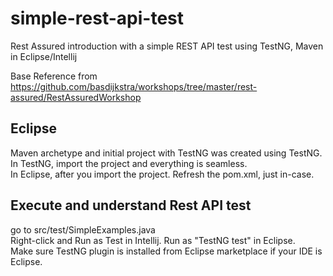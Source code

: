 # simple-rest-api-test
Rest Assured introduction with a simple REST API test using TestNG, Maven in Eclipse/Intellij

Base Reference from https://github.com/basdijkstra/workshops/tree/master/rest-assured/RestAssuredWorkshop

## Eclipse
Maven archetype and initial project with TestNG was created using TestNG.   
In TestNG, import the project and everything is seamless.   
In Eclipse, after you import the project. Refresh the pom.xml, just in-case.   

## Execute and understand Rest API test
go to src/test/SimpleExamples.java   
Right-click and Run as Test in Intellij. Run as "TestNG test" in Eclipse.   
Make sure TestNG plugin is installed from Eclipse marketplace if your IDE is Eclipse.   
